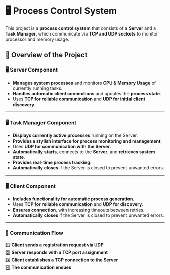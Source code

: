 # 🖥️ Process Control System

This project is a **process control system** that consists of a **Server** and a **Task Manager**, which communicate via **TCP and UDP sockets** to monitor processor and memory usage.

## 📜 Overview of the Project

### **🖥️ Server Component**

-    **Manages system processes** and monitors **CPU & Memory Usage** of currently running tasks.
-    **Handles automatic client connections** and updates the **process state**.
-    Uses **TCP for reliable communication** and **UDP for initial client discovery**.
----------
### **🖥️ Task Manager Component**
-    **Displays currently active processes** running on the Server.
-    **Provides a stylish interface for process monitoring and management**.
-    Uses **UDP for communication with the Server**.
-    **Automatically starts**, connects to the **Server**, and **retrieves system state**.
-    **Provides real-time process tracking**.
-    **Automatically closes** if the Server is closed to prevent unwanted errors.
    
----------
### **🖥️ Client Component**
-    **Includes functionality for automatic process generation**.
-    Uses **TCP for reliable communication** and **UDP for discovery**.
-    **Ensures connection**, with increasing timeouts between retries.
-    **Automatically closes** if the Server is closed to prevent unwanted errors.
    
----------

### **📡 Communication Flow**

1️⃣ **Client sends a registration request via UDP**  
2️⃣ **Server responds with a TCP port assignment**  
3️⃣ **Client establishes a TCP connection to the Server**  
4️⃣ **The communication ensues**  
